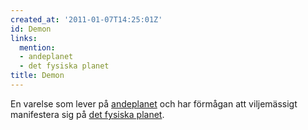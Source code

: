 ```yaml
---
created_at: '2011-01-07T14:25:01Z'
id: Demon
links:
  mention:
  - andeplanet
  - det fysiska planet
title: Demon
---
```


En varelse som lever på [andeplanet] och har förmågan att viljemässigt manifestera sig på [det
fysiska planet].

  [andeplanet]: andeplanet
  [det fysiska planet]: det_fysiska_planet
